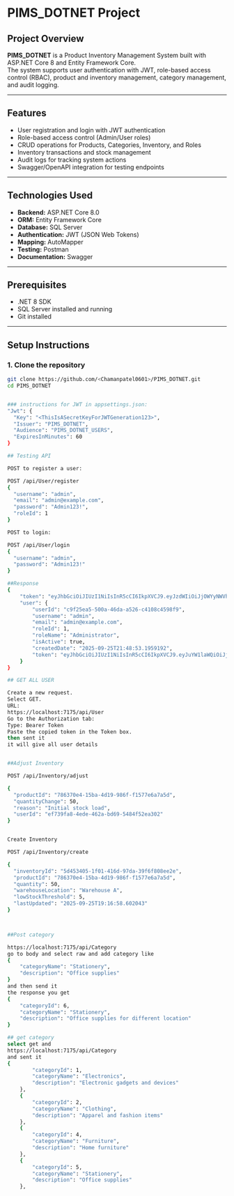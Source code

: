 # PIMS_DOTNET Project

## Project Overview
**PIMS_DOTNET** is a Product Inventory Management System built with ASP.NET Core 8 and Entity Framework Core.  
The system supports user authentication with JWT, role-based access control (RBAC), product and inventory management, category management, and audit logging.  

---

## Features
- User registration and login with JWT authentication  
- Role-based access control (Admin/User roles)  
- CRUD operations for Products, Categories, Inventory, and Roles  
- Inventory transactions and stock management  
- Audit logs for tracking system actions  
- Swagger/OpenAPI integration for testing endpoints  

---

## Technologies Used
- **Backend:** ASP.NET Core 8.0  
- **ORM:** Entity Framework Core  
- **Database:** SQL Server  
- **Authentication:** JWT (JSON Web Tokens)  
- **Mapping:** AutoMapper  
- **Testing:** Postman  
- **Documentation:** Swagger  

---

## Prerequisites
- .NET 8 SDK  
- SQL Server installed and running  
- Git installed  

---

## Setup Instructions

### 1. Clone the repository
```bash
git clone https://github.com/<Chamanpatel0601>/PIMS_DOTNET.git
cd PIMS_DOTNET


### instructions for JWT in appsettings.json:
"Jwt": {
  "Key": "<ThisIsASecretKeyForJWTGeneration123>",
  "Issuer": "PIMS_DOTNET",
  "Audience": "PIMS_DOTNET_USERS",
  "ExpiresInMinutes": 60
}

## Testing API

POST to register a user:

POST /api/User/register
{
  "username": "admin",
  "email": "admin@example.com",
  "password": "Admin123!",
  "roleId": 1
}

POST to login:

POST /api/User/login
{
  "username": "admin",
  "password": "Admin123!"
}

##Response
{
    "token": "eyJhbGciOiJIUzI1NiIsInR5cCI6IkpXVCJ9.eyJzdWIiOiJjOWYyNWVhNS01MDBhLTQ2ZGEtYTUyNi1jNDEwOGM0NTk4ZjkiLCJ1bmlxdWVfbmFtZSI6ImFkbWluIiwiaHR0cDovL3NjaGVtYXMubWljcm9zb2Z0LmNvbS93cy8yMDA4LzA2L2lkZW50aXR5L2NsYWltcy9yb2xlIjoiQWRtaW5pc3RyYXRvciIsImV4cCI6MTc1ODg3MzcwMywiaXNzIjoiUElNU19ET1RORVQiLCJhdWQiOiJQSU1TX0RPVE5FVF9VU0VSUyJ9.gysi-KNfBpSmh2ZWD91yuMyg53-1s1zH17iZyeakpSg",
    "user": {
        "userId": "c9f25ea5-500a-46da-a526-c4108c4598f9",
        "username": "admin",
        "email": "admin@example.com",
        "roleId": 1,
        "roleName": "Administrator",
        "isActive": true,
        "createdDate": "2025-09-25T21:48:53.1959192",
        "token": "eyJhbGciOiJIUzI1NiIsInR5cCI6IkpXVCJ9.eyJuYW1laWQiOiJjOWYyNWVhNS01MDBhLTQ2ZGEtYTUyNi1jNDEwOGM0NTk4ZjkiLCJ1bmlxdWVfbmFtZSI6ImFkbWluIiwicm9sZSI6IkFkbWluaXN0cmF0b3IiLCJuYmYiOjE3NTg4NjY1MDMsImV4cCI6MTc1ODg3MzcwMywiaWF0IjoxNzU4ODY2NTAzfQ.-avGHS6co15t7EEQWk06-o7DmkQ_kljYjD_zU3Mn3u4"
    }
}

## GET ALL USER 

Create a new request.
Select GET.
URL:
https://localhost:7175/api/User
Go to the Authorization tab:
Type: Bearer Token
Paste the copied token in the Token box.
then sent it 
it will give all user details


##Adjust Inventory

POST /api/Inventory/adjust

{
  "productId": "786370e4-15ba-4d19-986f-f1577e6a7a5d",
  "quantityChange": 50,
  "reason": "Initial stock load",
  "userId": "ef739fa8-4ede-462a-bd69-5484f52ea302"
}


Create Inventory

POST /api/Inventory/create

{
  "inventoryId": "5d453405-1f01-416d-97da-39f6f808ee2e",
  "productId": "786370e4-15ba-4d19-986f-f1577e6a7a5d",
  "quantity": 50,
  "warehouseLocation": "Warehouse A",
  "lowStockThreshold": 5,
  "lastUpdated": "2025-09-25T19:16:58.602043"
}



##Post category 

https://localhost:7175/api/Category
go to body and select raw and add category like
{
    "categoryName": "Stationery",
    "description": "Office supplies"
}
and then send it 
the response you get 
{
    "categoryId": 6,
    "categoryName": "Stationery",
    "description": "Office supplies for different location"
}

## get category
select get and 
https://localhost:7175/api/Category
and sent it 
{
        "categoryId": 1,
        "categoryName": "Electronics",
        "description": "Electronic gadgets and devices"
    },
    {
        "categoryId": 2,
        "categoryName": "Clothing",
        "description": "Apparel and fashion items"
    },
    {
        "categoryId": 4,
        "categoryName": "Furniture",
        "description": "Home furniture"
    },
    {
        "categoryId": 5,
        "categoryName": "Stationery",
        "description": "Office supplies"
    },



